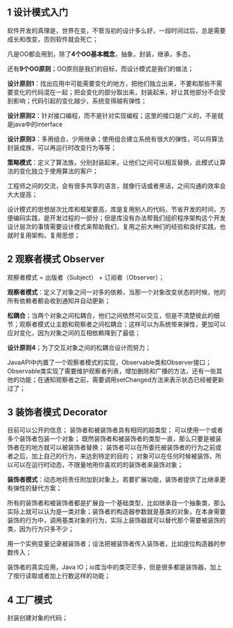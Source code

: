 ## 1 设计模式入门

软件开发的真理是，世界在变，不管当初的设计多么好，一段时间过后，总是需要成长和改变，否则软件就会死亡；

凡是OO都会用到，除了**4个OO基本概念**，抽象，封装，继承，多态，

还有**9个OO原则**；OO原则是我们的目标，而设计模式是我们的做法；

**设计原则1**：找出应用中可能需要变化的地方，把他们独立出来，不要和那些不需要变化的代码混在一起；把会变化的部分取出来，封装起来，好让其他部分不会受到影响；代码引起的变化越少，系统变得越有弹性；

**设计原则2**：针对接口编程，而不是针对实现编程；这里的接口是广义的，不是就是java中的interface

**设计原则3**：多用组合，少用继承；使用组合建立系统有很大的弹性，可以将算法封装成族，可以再运行时改变行为等等；

**策略模式**：定义了算法族，分别封装起来，让他们之间可以相互替换，此模式让算法的变化独立于使用算法的客户；

工程师之间的交流，会有很多共享的语言，就像行话或者黑话，之间沟通的效率会大大提高；

设计模式的思想层次比库和框架要高，库是复用别人的代码，节省开发的时间，方便编码实践，是开发过程的一部分；但是库没有办法帮我们组织程序架构这个开发设计层次的事情需要设计模式来帮助我们，复用之前大神们的经验和良好实践，也就时复用架构，复用思想；

## 2 观察者模式 Observer

观察者模式 = 出版者（Subject） + 订阅者（Observer）；

**观察者模式**：定义了对象之间一对多的依赖，当那一个对象改变状态的时候，他的所有依赖者都会收到通知并自动更新；

**松耦合**；当两个对象之间松耦合，他们之间依然可以交互，但是不清楚彼此的细节；观察者模式让主题和观察者之间松耦合；这样可以为系统带来弹性，更加可以应对变化，因为对象之间的互相依赖降到了最低；

**设计原则4**；为了交互对象之间的松耦合设计而努力；

JavaAPI中内置了一个观察者模式的实现，Observable类和Observer接口；Observable类实现了需要维护观察者列表，增加删除和广播的方法，还有一些其他的功能；在通知观察者之前，需要调用setChanged方法来表示状态已经被更新过了；

## 3 装饰者模式 Decorator

目前可以公开的信息；
装饰者和被装饰者具有相同的超类型；
可以使用一个或者多个装饰者包装一个对象；
既然装饰者和被装饰者的类型一直，那么只要是被装饰者在的地方就可以被装饰者替换；
装饰者可以在所委托被装饰者的行为之前或者之后，加上自己的行为，来达到特定的目的；
对象可以在任何时候被装饰，所以可以在运行时动态，不限量地用你喜欢的的装饰者来装饰对象；

**装饰者模式**：动态地将责任附加到对象上。若要扩展功能，装饰者提供了比继承更有弹性的替代方案；

所有的装饰者和被装饰者都是扩展自一个基础类型，比如继承自一个抽象类，那么实际上就可以认为是一类对象；装饰者的构造器参数就是基类的对象，在本身需要装饰的行为中，调用基类对象的行为，实际上装饰器就可以替代那个需要被装饰的类，因为行为只多不少；

用一个实例变量记录被装饰者；设法把被装饰者传入装饰者，比如座位构造器的参数传入；

装饰者的真实应用，Java IO；io库当中的类茫茫多，但是很多都是装饰器，加上了按行读取或者加上行数这样的功能；

## 4 工厂模式

封装创建对象的代码；



